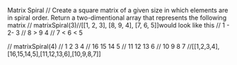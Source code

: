 Matrix Spiral
// Create a square matrix of a given size in which elements are in spiral order. Return a two-dimentional array that represents the following matrix
// matrixSpiral(3)//[[1, 2, 3], [8, 9, 4], [7, 6, 5]]would look like this 
// 1 - 2-  3
// 8 > 9  4
// 7 < 6  < 5

// matrixSpiral(4)
// 1    2    3    4
// 16   15   14   5
// 11   12   13   6
// 10   9    8    7
//[[1,2,3,4],[16,15,14,5],[11,12,13,6],[10,9,8,7]]